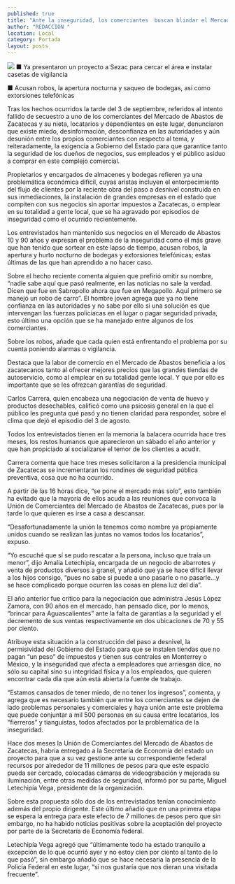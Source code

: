 ```yaml
---
published: true
title: "Ante la inseguridad, los comerciantes  buscan blindar el Mercado de Abastos"
author: "REDACCION "
location: Local
category: Portada
layout: posts
---
```


![](http://i.imgur.com/Kk5yeqJm.jpg)
■ Ya presentaron un proyecto a Sezac para cercar el área e instalar casetas de vigilancia

■ Acusan robos, la apertura nocturna y saqueo de bodegas, así como extorsiones telefónicas

Tras los hechos ocurridos la tarde del 3 de septiembre, referidos al intento fallido de secuestro a uno de los comerciantes del Mercado de Abastos de Zacatecas y su nieta, locatarios y dependientes en este lugar, denunciaron que existe miedo, desinformación, desconfianza en las autoridades y aún desunión entre los propios comerciantes con respecto al tema, y reiteradamente, la exigencia a Gobierno del Estado para que garantice tanto la seguridad de los dueños de negocios, sus empleados y el público asiduo a comprar en este complejo comercial.

Propietarios y encargados de almacenes y bodegas refieren ya una problemática económica difícil, cuyas aristas incluyen el entorpecimiento del flujo de clientes por la reciente obra del paso a desnivel construida en sus inmediaciones, la instalación de grandes empresas en el estado que compiten con sus negocios sin aportar impuestos a Zacatecas, o emplear en su totalidad a gente local, que se ha agravado por episodios de inseguridad como el ocurrido recientemente.

Los entrevistados han mantenido sus negocios en el Mercado de Abastos 10 y 90 años y expresan el problema de la inseguridad como el más grave que han tenido que sortear en este lapso de tiempo, acusan robos, la apertura y hurto nocturno de bodegas y extorsiones telefónicas; estas últimas de las que han aprendido a no hacer caso.

Sobre el hecho reciente comenta alguien que prefirió omitir su nombre, “nadie sabe aquí que pasó realmente, en las noticias no sale la verdad. Dicen que fue en Sabropollo ahora que fue en Megapollo. Aquí primero se manejó un robo de carro”.
El hombre joven agrega que ya no tiene confianza en las autoridades y no sabe por ello si una solución es que intervengan las fuerzas policiacas en el lugar o pagar seguridad privada, esto último una opción que se ha manejado entre algunos de los comerciantes.

Sobre los robos, añade que cada quien está enfrentando el problema por su cuenta poniendo alarmas o vigilancia.

Destaca que la labor de comercio en el Mercado de Abastos beneficia a los zacatecanos tanto al ofrecer mejores precios que las grandes tiendas de autoservicio, como al emplear en su totalidad gente local. Y que por ello es importante que se les ofrezcan garantías de seguridad.

Carlos Carrera, quien encabeza una negociación de venta de huevo y productos desechables, calificó como una psicosis general en la que el público les pregunta qué pasó y no tienen claridad para responder, sobre el clima que dejó el episodio del 3 de agosto.

Todos los entrevistados tienen en la memoria la balacera ocurrida hace tres meses, los restos humanos que aparecieron un sábado el año anterior y que han propiciado al socializarse el temor de los clientes a acudir.

Carrera comenta que hace tres meses solicitaron a la presidencia municipal de Zacatecas se incrementaran los rondines de seguridad pública preventiva, cosa que no ha ocurrido.

 A partir de las 16 horas dice, “se pone el mercado más solo”, esto también ha evitado que la mayoría de ellos acuda a las reuniones que convoca  la Unión de Comerciantes del Mercado de Abastos de Zacatecas, pues por la tarde lo que quieren es irse a casa a descansar. 
 
“Desafortunadamente la unión la tenemos como nombre ya propiamente unidos cuando se realizan las juntas no vamos todos los locatarios”, expuso.

 “Yo escuché que sí se pudo rescatar a la persona, incluso que traía un menor”, dijo Amalia Letechipía, encargada de un negocio de abarrotes y venta de productos diversos a granel, y añadió que ya se hace difícil llevar a los hijos consigo, “pues no sabe si puede a uno pasarle o no pasarle…y se hace complicado porque ocurren las cosas en plena luz del día”.
 
El año anterior fue crítico para la negociación que administra Jesús López Zamora, con 90 años en el mercado, han pensado dice, por lo menos, “brincar para Aguascalientes” ante la falta de garantías a la seguridad y el decremento de sus ventas respectivamente en dos ubicaciones de 70 y 55 por ciento.

Atribuye esta situación a la construcción del paso a desnivel, la permisividad del Gobierno del Estado para que se instalen tiendas que no pagan “un peso” de impuestos y tienen sus centrales en Monterrey o México, y la inseguridad que afecta a empleadores que arriesgan dice, no sólo su capital sino su integridad física y a los empleados, que quieren encontrar cada día que aún está abierta la fuente de trabajo.

“Estamos cansados de tener miedo, de no tener los ingresos”, comenta, y agrega que es necesario también que entre los comerciantes se dejen de lado problemas personales y comerciales y haya unión ante este problema que puede conjuntar a mil 500 personas en su causa entre locatarios, los “fierreros” y tianguistas, todos afectados por la problemática de la inseguridad.

Hace dos meses la Unión de Comerciantes del Mercado de Abastos de Zacatecas, habría entregado a la Secretaría de Economía del estado un proyecto para que a su vez gestione ante su correspondiente federal recursos por alrededor de 11 millones de pesos para que este espacio pueda ser cercado, colocadas cámaras de videograbación y mejorada su iluminación, entre otras medidas de seguridad, informó por su parte, Miguel Letechipía Vega, presidente de la organización.

Sobre esta propuesta sólo dos de los entrevistados tenían conocimiento además del propio dirigente. Este último añadió que en una primera etapa se espera la entrega para este efecto de 7 millones de pesos pero que sin embargo, no ha habido noticias positivas sobre la aceptación del proyecto por parte de la Secretaría de Economía federal.

Letechipía Vega agregó que “últimamente todo ha estado tranquilo a excepción de lo que ocurrió ayer y no estoy  cien por ciento al tanto de lo que pasó”, sin embargo añadió que se hace necesaria la presencia de la Policía Federal en este lugar, “sí nos gustaría que nos dieran una visitada frecuente”.
